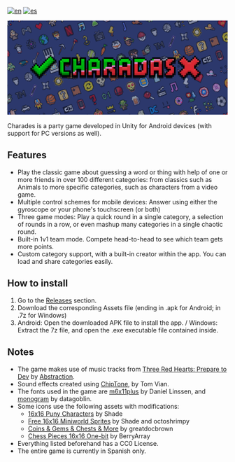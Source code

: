 [![en](https://img.shields.io/badge/lang-en-red.svg)](https://github.com/feliarroyo/Charades/blob/main/README.md)
[![es](https://img.shields.io/badge/lang-es-yellow.svg)](https://github.com/feliarroyo/Charades/blob/main/ReadmeElements/README-es.md)

<p align=center>
  <img src="https://raw.githubusercontent.com/feliarroyo/Charades/main/ReadmeElements/Banner.png">
</p>

Charades is a party game developed in Unity for Android devices (with support for PC versions as well).

## Features

- Play the classic game about guessing a word or thing with help of one or more friends in over 100 different categories: from classics such as Animals to more specific categories, such as characters from a video game.
- Multiple control schemes for mobile devices: Answer using either the gyroscope or your phone's touchscreen (or both)
- Three game modes: Play a quick round in a single category, a selection of rounds in a row, or even mashup many categories in a single chaotic round.
- Built-in 1v1 team mode. Compete head-to-head to see which team gets more points.
- Custom category support, with a built-in creator within the app. You can load and share categories easily.

## How to install
1. Go to the [Releases](https://github.com/feliarroyo/Charades/releases) section.
2. Download the corresponding Assets file (ending in .apk for Android; in .7z for Windows)
3. Android: Open the downloaded APK file to install the app. / Windows: Extract the 7z file, and open the .exe executable file contained inside.

## Notes
- The game makes use of music tracks from [Three Red Hearts: Prepare to Dev](https://tallbeard.itch.io/three-red-hearts-prepare-to-dev) by [Abstraction](https://abstractionmusic.com/).
- Sound effects created using [ChipTone](https://sfbgames.itch.io/chiptone), by Tom Vian.
- The fonts used in the game are [m6x11plus](https://managore.itch.io/m6x11) by Daniel Linssen, and [monogram](https://datagoblin.itch.io/monogram) by datagoblin.
- Some icons use the following assets with modifications:
  - [16x16 Puny Characters](https://merchant-shade.itch.io/16x16-puny-characters) by Shade
  - [Free 16x16 Miniworld Sprites](https://merchant-shade.itch.io/16x16-mini-world-sprites) by Shade and octoshrimpy
  - [Coins & Gems & Chests & More](https://greatdocbrown.itch.io/coins-gems-etc) by greatdocbrown
  - [Chess Pieces 16x16 One-bit](https://berryarray.itch.io/chess-pieces-16x16-one-bit) by BerryArray
- Everything listed beforehand has a CC0 License.
- The entire game is currently in Spanish only.
